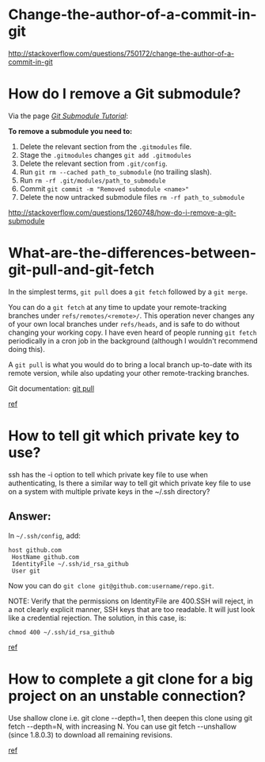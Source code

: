 Change-the-author-of-a-commit-in-git
====================================

http://stackoverflow.com/questions/750172/change-the-author-of-a-commit-in-git

How do I remove a Git submodule?
================================

Via the page *[Git Submodule Tutorial][1]*:

**To remove a submodule you need to:**

   1. Delete the relevant section from the `.gitmodules` file.
   1. Stage the `.gitmodules` changes `git add .gitmodules`
   1. Delete the relevant section from `.git/config`.
   1. Run `git rm --cached path_to_submodule` (no trailing slash).
   1. Run `rm -rf .git/modules/path_to_submodule`
   1. Commit `git commit -m "Removed submodule <name>"`
   1. Delete the now untracked submodule files `rm -rf path_to_submodule`

[1]: https://git.wiki.kernel.org/index.php/GitSubmoduleTutorial#Removal

http://stackoverflow.com/questions/1260748/how-do-i-remove-a-git-submodule

What-are-the-differences-between-git-pull-and-git-fetch
=======================================================

In the simplest terms, `git pull` does a `git fetch` followed by a `git merge`.

You can do a `git fetch` at any time to update your remote-tracking branches under `refs/remotes/<remote>/`. This operation never changes any of your own local branches under `refs/heads`, and is safe to do without changing your working copy. I have even heard of people running `git fetch` periodically in a cron job in the background (although I wouldn't recommend doing this).

A `git pull` is what you would do to bring a local branch up-to-date with its remote version, while also updating your other remote-tracking branches.

Git documentation: [git pull](http://git-scm.com/docs/git-pull)

[ref](http://stackoverflow.com/questions/292357/what-are-the-differences-between-git-pull-and-git-fetch)

How to tell git which private key to use?
=========================================

ssh has the -i option to tell which private key file to use when authenticating,
Is there a similar way to tell git which private key file to use on a system with multiple private keys in the ~/.ssh directory?

Answer:
-------

In `~/.ssh/config`, add:

    host github.com
     HostName github.com
     IdentityFile ~/.ssh/id_rsa_github
     User git

Now you can do `git clone git@github.com:username/repo.git`.

NOTE:  Verify that the permissions on IdentityFile are 400.SSH will reject, in a not clearly explicit manner, SSH keys that are too readable. It will just look like a credential rejection. The solution, in this case, is:

    chmod 400 ~/.ssh/id_rsa_github

[ref](http://superuser.com/questions/232373/how-to-tell-git-which-private-key-to-use)

How to complete a git clone for a big project on an unstable connection?
========================================================================

Use shallow clone i.e. git clone --depth=1, then deepen this clone using git fetch --depth=N, with increasing N. You can use git fetch --unshallow (since 1.8.0.3) to download all remaining revisions.

[ref](http://stackoverflow.com/questions/3954852/how-to-complete-a-git-clone-for-a-big-project-on-an-unstable-connection)
